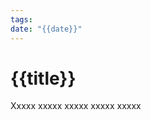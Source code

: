 ```yaml
---
tags:
date: "{{date}}"
---
```

# {{title}}

<span class="firstletter">X</span><span class="firstwords">xxxx xxxxx xxxxx xxxxx xxxxx</span>
